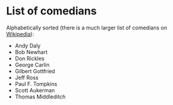 # List of comedians

Alphabetically sorted (there is a much larger list of comedians on [Wikipedia](https://en.wikipedia.org/wiki/List_of_comedians)):

- Andy Daly
- Bob Newhart
- Don Rickles
- George Carlin
- Gilbert Gottfried
- Jeff Ross
- Paul F. Tompkins
- Scott Aukerman
- Thomas Middleditch
